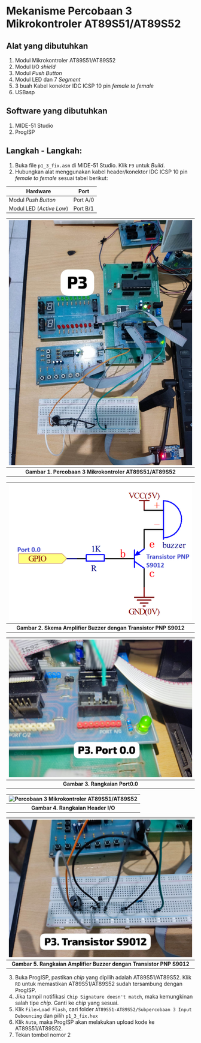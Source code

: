 # Mekanisme Percobaan 3 Mikrokontroler AT89S51/AT89S52
## Alat yang dibutuhkan
1. Modul Mikrokontroler AT89S51/AT89S52
2. Modul I/O _shield_
3. Modul _Push Button_
4. Modul LED dan 7 _Segment_
5. 3 buah Kabel konektor IDC ICSP 10 pin _female to female_
6. USBasp

## Software yang dibutuhkan
1. MIDE-51 Studio
2. ProgISP

## Langkah - Langkah:
1. Buka file ```p1_3_fix.asm``` di MIDE-51 Studio. Klik ```F9``` untuk _Build_.
2. Hubungkan alat menggunakan kabel header/konektor IDC ICSP 10 pin _female to female_ sesuai tabel berikut:

|Hardware|Port|
|---|---|
|Modul _Push Button_|Port A/0|
|Modul LED (_Active Low_)|Port B/1|

|![Percobaan 3 Mikrokontroler AT89S51/AT89S52](/assets/images/AT89S51-AT89S52/P3.jpeg)|
|:--:|
|**Gambar 1. Percobaan 3 Mikrokontroler AT89S51/AT89S52**|

|![Percobaan 3 Mikrokontroler AT89S51/AT89S52](/assets/images/AT89S51-AT89S52/P3-amplifier-skema.png)|
|:--:|
|**Gambar 2. Skema Amplifier Buzzer dengan Transistor PNP S9012**|

|![Percobaan 3 Mikrokontroler AT89S51/AT89S52](/assets/images/AT89S51-AT89S52/P3-Port0-0.jpeg)|
|:--:|
|**Gambar 3. Rangkaian Port0.0**|

|![Percobaan 3 Mikrokontroler AT89S51/AT89S52](/assets/images/p01%20header%20io.jpg)|
|:--:|
|**Gambar 4. Rangkaian Header I/O**|

|![Percobaan 3 Mikrokontroler AT89S51/AT89S52](/assets/images/AT89S51-AT89S52/P3-amplifier-realworld.jpeg)|
|:--:|
|**Gambar 5. Rangkaian Amplifier Buzzer dengan Transistor PNP S9012**|



3. Buka ProgISP, pastikan _chip_ yang dipilih adalah AT89S51/AT89S52. Klik ```RD``` untuk memastikan AT89S51/AT89S52 sudah tersambung dengan ProgISP.
4. Jika tampil notifikasi ```Chip Signature doesn't match```, maka kemungkinan salah tipe _chip_. Ganti ke _chip_ yang sesuai.
5. Klik ```File>Load Flash```, cari folder ```AT89S51-AT89S52/Subpercobaan 3 Input Debouncing``` dan pilih ```p1_3_fix.hex```
6. Klik ```Auto```, maka ProgISP akan melakukan upload kode ke AT89S51/AT89S52.
7. Tekan tombol nomor 2
